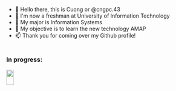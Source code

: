 - 👋 Hello there, this is Cuong or @cngpc.43
- 👀 I'm now a freshman at University of Information Technology
- 🌱 My major is Information Systems
- 💞️ My objective is to learn the new technology AMAP
- 📫 Thank you for coming over my Github profile!
<!---
cngpc43/cngpc43 is a ✨ special ✨ repository because its `README.md` (this file) appears on your GitHub profile.
You can click the Preview link to take a look at your changes.
--->
<h1 align="center">
<h3 align="left"> In progress: </h3>
<img style="width:20px;height:40px;" src="https://w7.pngwing.com/pngs/904/579/png-transparent-production-logo-front-and-back-ends-front-end-web-development-javascript-frontend-web-development-angle-text-rectangle.png" >
